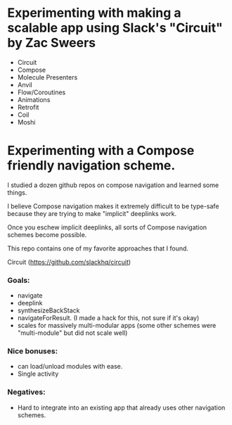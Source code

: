 # Experimenting with making a scalable app using Slack's "Circuit" by Zac Sweers

* Circuit
* Compose
* Molecule Presenters
* Anvil
* Flow/Coroutines
* Animations
* Retrofit
* Coil
* Moshi

# Experimenting with a Compose friendly navigation scheme.
I studied a dozen github repos on compose navigation and learned some things.

I believe Compose navigation makes it extremely difficult to be type-safe because they are trying to make "implicit" deeplinks work.

Once you eschew implicit deeplinks, all sorts of Compose navigation schemes become possible.

This repo contains one of my favorite approaches that I found.

Circuit (https://github.com/slackhq/circuit)

### Goals:
* navigate
* deeplink
* synthesizeBackStack
* navigateForResult. (I made a hack for this, not sure if it's okay)
* scales for massively multi-modular apps (some other schemes were "multi-module" but did not scale well)

### Nice bonuses:
* can load/unload modules with ease.
* Single activity


### Negatives:
* Hard to integrate into an existing app that already uses other navigation schemes.

